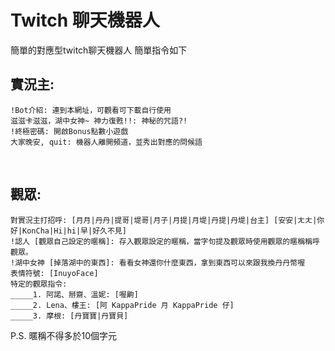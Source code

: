 # Twitch 聊天機器人
簡單的對應型twitch聊天機器人
簡單指令如下

## 實況主:

    !Bot介紹: 連到本網址，可觀看可下載自行使用
    滋滋卡滋滋，湖中女神~ 神力復甦!!: 神秘的咒語?!
    !終極密碼: 開啟Bonus點數小遊戲
    大家晚安, quit: 機器人離開頻道，並秀出對應的問候語
    
## 觀眾:

    對實況主打招呼: [月月|丹丹|提哥|堤哥|月子|月提|月堤|丹提|丹堤|台主] [安安|ㄤㄤ|你好|KonCha|Hi|hi|早|好久不見]
    !認人 [觀眾自己設定的暱稱]: 存入觀眾設定的暱稱，當字句提及觀眾時使用觀眾的暱稱稱呼觀眾。
    !湖中女神 [掉落湖中的東西]: 看看女神還你什麼東西，拿到東西可以來跟我換丹丹幣喔
    表情符號: [InuyoFace]
    特定的觀眾指令:
    _____1. 阿諾、掰齋、溫妮: [喔齁]
    _____2. Lena、樓王: [阿 KappaPride 月 KappaPride 仔]
    _____3. 摩根: [丹寶寶|丹寶貝]
    
P.S. 暱稱不得多於10個字元
